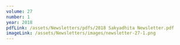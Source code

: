 ```yaml
---
volume: 27
number: 1
year: 2018
pdfLink: /assets/Newsletters/pdfs/2018 Sakyadhita Newsletter.pdf
imageLink: /assets/Newsletters/images/newsletter-27-1.png
---
```

